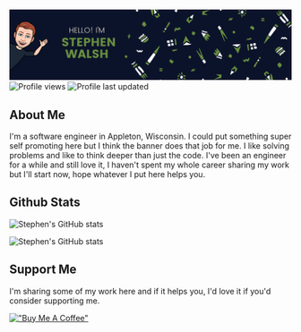 # 
![Stephen's GitHub Banner](./assets/banner.png)
![Profile views](https://komarev.com/ghpvc/?username=your-github-stphnwlsh&color=green)
![Profile last updated](https://img.shields.io/github/last-commit/stphnwlsh/stphnwlsh/main?label=Last%20updated&style=flat)
</div>


## About Me
I'm a software engineer in Appleton, Wisconsin.  I could put something super self promoting here but I think the banner does that job for me.  I like solving problems and like to think deeper than just the code.  I've been an engineer for a while and still love it, I haven't spent my whole career sharing my work but I'll start now, hope whatever I put here helps you.

## Github Stats
![Stephen's GitHub stats](https://github-readme-stats.vercel.app/api?username=stphnwlsh&show_icons=true)

![Stephen's GitHub stats](https://github-readme-stats.vercel.app/api/top-langs/?username=stphnwlsh&layout=compact)

## Support Me
I'm sharing some of my work here and if it helps you, I'd love it if you'd consider supporting me.

[!["Buy Me A Coffee"](https://www.buymeacoffee.com/assets/img/guidelines/download-assets-sm-1.svg)](https://www.buymeacoffee.com/stphnwlsh)

